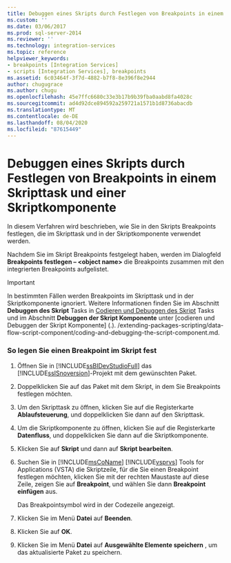 ```yaml
---
title: Debuggen eines Skripts durch Festlegen von Breakpoints in einem Skripttask und einer Skriptkomponente | Microsoft-Dokumentation
ms.custom: ''
ms.date: 03/06/2017
ms.prod: sql-server-2014
ms.reviewer: ''
ms.technology: integration-services
ms.topic: reference
helpviewer_keywords:
- breakpoints [Integration Services]
- scripts [Integration Services], breakpoints
ms.assetid: 6c03464f-3f7d-4882-b7f8-8e396f8e2944
author: chugugrace
ms.author: chugu
ms.openlocfilehash: 45e7ffc6680c33e3b17b9b39fba0aabd8fa4028c
ms.sourcegitcommit: ad4d92dce894592a259721a1571b1d8736abacdb
ms.translationtype: MT
ms.contentlocale: de-DE
ms.lasthandoff: 08/04/2020
ms.locfileid: "87615449"
---
```

# <a name="debug-a-script-by-setting-breakpoints-in-a-script-task-and-script-component"></a>Debuggen eines Skripts durch Festlegen von Breakpoints in einem Skripttask und einer Skriptkomponente
  In diesem Verfahren wird beschrieben, wie Sie in den Skripts Breakpoints festlegen, die im Skripttask und in der Skriptkomponente verwendet werden.  
  
 Nachdem Sie im Skript Breakpoints festgelegt haben, werden im Dialogfeld **Breakpoints festlegen – \<object name>** die Breakpoints zusammen mit den integrierten Breakpoints aufgelistet.  
  
> [!IMPORTANT]  
>  In bestimmten Fällen werden Breakpoints im Skripttask und in der Skriptkomponente ignoriert. Weitere Informationen finden Sie im Abschnitt **Debuggen des Skript** Tasks in [Codieren und Debuggen des Skript](../control-flow/script-task.md) Tasks und im Abschnitt **Debuggen der Skript Komponente** unter [codieren und Debuggen der Skript Komponente] (.). /extending-packages-scripting/data-flow-script-component/coding-and-debugging-the-script-component.md.  
  
### <a name="to-set-a-breakpoint-in-script"></a>So legen Sie einen Breakpoint im Skript fest  
  
1.  Öffnen Sie in [!INCLUDE[ssBIDevStudioFull](../../includes/ssbidevstudiofull-md.md)] das [!INCLUDE[ssISnoversion](../../includes/ssisnoversion-md.md)]-Projekt mit dem gewünschten Paket.  
  
2.  Doppelklicken Sie auf das Paket mit dem Skript, in dem Sie Breakpoints festlegen möchten.  
  
3.  Um den Skripttask zu öffnen, klicken Sie auf die Registerkarte **Ablaufsteuerung**, und doppelklicken Sie dann auf den Skripttask.  
  
4.  Um die Skriptkomponente zu öffnen, klicken Sie auf die Registerkarte **Datenfluss**, und doppelklicken Sie dann auf die Skriptkomponente.  
  
5.  Klicken Sie auf **Skript** und dann auf **Skript bearbeiten**.  
  
6.  Suchen Sie in [!INCLUDE[msCoName](../../includes/msconame-md.md)] [!INCLUDE[vsprvs](../../includes/vsprvs-md.md)] Tools for Applications (VSTA) die Skriptzeile, für die Sie einen Breakpoint festlegen möchten, klicken Sie mit der rechten Maustaste auf diese Zeile, zeigen Sie auf **Breakpoint**, und wählen Sie dann **Breakpoint einfügen** aus.  
  
     Das Breakpointsymbol wird in der Codezeile angezeigt.  
  
7.  Klicken Sie im Menü **Datei** auf **Beenden**.  
  
8.  Klicken Sie auf **OK**.  
  
9. Klicken Sie im Menü **Datei** auf **Ausgewählte Elemente speichern** , um das aktualisierte Paket zu speichern.  
  
  
